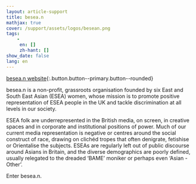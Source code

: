```yaml
---
layout: article-support
title: besea.n
mathjax: true
cover: /support/assets/logos/besean.png
tags:
    -
     en: []
     zh-hant: []
show_date: false
lang: en
---
```


[besea.n website](https://www.besean.co.uk){:.button.button--primary.button--rounded}

besea.n is a non-profit, grassroots organisation founded by six East and South East Asian (ESEA) women, whose mission is to promote positive representation of ESEA people in the UK and tackle discrimination at all levels in our society.

ESEA folk are underrepresented in the British media, on screen, in creative spaces and in corporate and institutional positions of power. Much of our current media representation is negative or centres around the social construct of race, drawing on clichéd tropes that often denigrate, fetishise or Orientalise the subjects. ESEAs are regularly left out of public discourse around Asians in Britain, and the diverse demographics are poorly defined, usually relegated to the dreaded ‘BAME’ moniker or perhaps even ‘Asian - Other’.

Enter besea.n.
